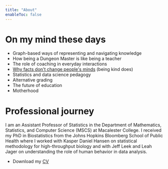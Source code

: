 ```yaml
---
title: "About"
enableToc: false
---
```


# On my mind these days

- Graph-based ways of representing and navigating knowledge
- How being a Dungeon Master is like being a teacher
- The role of coaching in everyday interactions
- [Why facts don't change people's minds](https://jamesclear.com/why-facts-dont-change-minds) (being kind does)
- Statistics and data science pedagogy
- Alternative grading
- The future of education
- Motherhood


# Professional journey

I am an Assistant Professor of Statistics in the Department of Mathematics, Statistics, and Computer Science (MSCS) at Macalester College. I received my PhD in Biostatistics from the Johns Hopkins Bloomberg School of Public Health where I worked with Kasper Daniel Hansen on statistical methodology for high-throughput biology and with Jeff Leek and Leah Jager on understanding the role of human behavior in data analysis.

  - Download my [CV](/cv.pdf)

<style>
.meta {display: none;}
</style>
